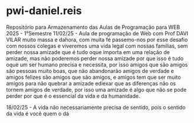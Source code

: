# pwi-daniel.reis
Repositório para Armazenamento das Aulas de Programação para WEB 2025 - 1°Semestre
11/02/25 - Aula de programação de Web com Prof DAVI VILAR muito massa e dahora, com muita fé passemo-nos por esse desafio com nossos colegas e viveremos uma vida legal com nossas familias, sem perder nossa amizade que é tudo oque importa em uma relação de amizade, mas não poderemos perder nossa amizade por que isso é tudo oque um ser humano precisa e necessita, por isso amigos que são amigos são pessoas muito boas, que não abandonarão amigos de verdade e amigos felizes são amigos que são amigos, e amigos tem que ser muito amigos para não quebrar a amizade ediexar que as diferenças não os tornem amigos de verdade, por isso uma amizade é algo que não se pode perder por que é o essencial da vida e da humanidade.

18/02/25 - A vida não necessariamente precisa de sentido, pois o sentido da vida é você quem o dá